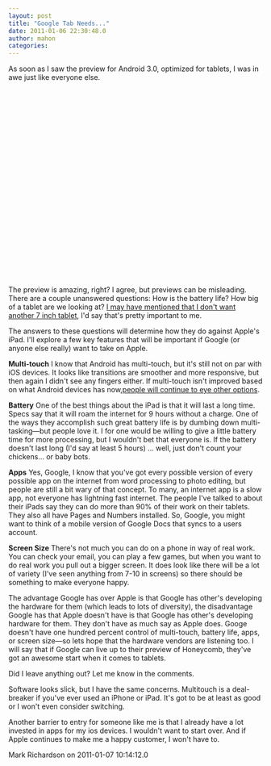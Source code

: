 ```yaml
---
layout: post
title: "Google Tab Needs..."
date: 2011-01-06 22:30:48.0
author: mahon
categories: 
---
```

As soon as I saw the preview for Android 3.0, optimized for tablets, I was in awe just like everyone else.<object classid="clsid:d27cdb6e-ae6d-11cf-96b8-444553540000" width="640" height="390" codebase="http://download.macromedia.com/pub/shockwave/cabs/flash/swflash.cab#version=6,0,40,0"><param name="allowFullScreen" value="true" /><param name="allowScriptAccess" value="always" /><param name="src" value="http://www.youtube.com/v/hPUGNCIozp0&amp;rel=0&amp;hl=en_US&amp;feature=player_embedded&amp;version=3" /><param name="allowfullscreen" value="true" /><embed type="application/x-shockwave-flash" width="640" height="390" src="http://www.youtube.com/v/hPUGNCIozp0&amp;rel=0&amp;hl=en_US&amp;feature=player_embedded&amp;version=3" allowscriptaccess="always" allowfullscreen="true"></object>

<!-- p.p1 {margin: 0.0px 0.0px 13.0px 0.0px; line-height: 19.0px; font: 13.0px Georgia} span.s1 {letter-spacing: 0.0px} span.s2 {text-decoration: underline ; letter-spacing: 0.0px color: #1919a7} -->The preview is amazing, right? I agree, but previews can be misleading. There are a couple unanswered questions: How is the battery life? How big of a tablet are we looking at? <a href="/2010/09/18/i-want-a-bigger-tablet.html">I may have mentioned that I don't want another 7 inch tablet</a>, I'd say that's pretty important to me.

The answers to these questions will determine how they do against Apple's iPad. I'll explore a few key features that will be important if Google (or anyone else really) want to take on Apple.

<strong>Multi-touch</strong>
I know that Android has multi-touch, but it's still not on par with iOS devices. It looks like transitions are smoother and more responsive, but then again I didn't see any fingers either. If multi-touch isn't improved based on what Android devices has now,<a href="http://www.zdnet.com/blog/hardware/android-vs-iphone-which-handset-is-winning-the-hearts-and-minds-of-owners/8516">people will continue to eye other options</a>.

<strong>Battery</strong>
One of the best things about the iPad is that it will last a long time. Specs say that it will roam the internet for 9 hours without a charge. One of the ways they accomplish such great battery life is by dumbing down multi-tasking—but people love it. I for one would be willing to give a little battery time for more processing, but I wouldn't bet that everyone is. If the battery doesn't last long (I'd say at least 5 hours) ... well, just don't count your chickens... or baby bots.

<strong>Apps</strong>
Yes, Google, I know that you've got every possible version of every possible app on the internet from word processing to photo editing, but people are still a bit wary of that concept. To many, an internet app is a slow app, not everyone has lightning fast internet. The people I've talked to about their iPads say they can do more than 90% of their work on their tablets. They also all have Pages and Numbers installed. So, Google, you might want to think of a mobile version of Google Docs that syncs to a users account.

<strong>Screen Size</strong>
There's not much you can do on a phone in way of real work. You can check your email, you can play a few games, but when you want to do real work you pull out a bigger screen. It does look like there will be a lot of variety (I've seen anything from 7-10 in screens) so there should be something to make everyone happy.

The advantage Google has over Apple is that Google has other's developing the hardware for them (which leads to lots of diversity), the disadvantage Google has that Apple doesn't have is that Google has other's developing hardware for them. They don't have as much say as Apple does. Googe doesn't have one hundred percent control of multi-touch, battery life, apps, or screen size—so lets hope that the hardware vendors are listening too. I will say that if Google can live up to their preview of Honeycomb, they've got an awesome start when it comes to tablets.

Did I leave anything out? Let me know in the comments.

<div class='archived comments'>

<div class='comment'>Software looks slick, but I have the same concerns. Multitouch is a deal-breaker if you've ever used an iPhone or iPad. It's got to be at least as good or I won't even consider switching. 

Another barrier to entry for someone like me is that I already have a lot invested in apps for my ios devices. I wouldn't want to start over. And if Apple continues to make me a happy customer, I won't have to.  <div class='by'>Mark Richardson on 2011-01-07 10:14:12.0  </div></div>
</div>